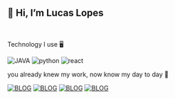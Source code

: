## 👋 Hi, I’m Lucas Lopes  ##

<br>

 Technology I use 🖥️

<div style="dispaly: inline_block"> 
<img aling="center" alt="JAVA" src="https://img.shields.io/badge/Java-ED8B00?style=for-the-badge&logo=java&logoColor=white"/>
<img aling="center" alt="python" src="https://img.shields.io/badge/Python-14354C?style=for-the-badge&logo=python&logoColor=white"/>
<img aling="center" alt="react" src="https://img.shields.io/badge/React-20232A?style=for-the-badge&logo=react&logoColor=61DAFB">
</div>


 you already knew my work, now know my day to day 🫶
 

[![BLOG](https://img.shields.io/badge/LinkedIn-0077B5?style=for-the-badge&logo=linkedin&logoColor=white)](https://www.linkedin.com/in/lucas-honorato-lopes-997374215/)
[![BLOG](https://img.shields.io/badge/YouTube-FF0000?style=for-the-badge&logo=youtube&logoColor=white)](https://www.youtube.com/channel/UC1ZZpjnwYJPmeu4XhS8Nlag/videos)
[![BLOG](https://img.shields.io/badge/Instagram-E4405F?style=for-the-badge&logo=instagram&logoColor=white)](https://www.instagram.com/lucaslopes003/)
[![BLOG](https://img.shields.io/badge/TikTok-000000?style=for-the-badge&logo=tiktok&logoColor=white)](---7)




